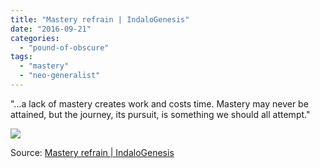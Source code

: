 ```yaml
---
title: "Mastery refrain | IndaloGenesis"
date: "2016-09-21"
categories: 
  - "pound-of-obscure"
tags: 
  - "mastery"
  - "neo-generalist"
---
```


"...a lack of mastery creates work and costs time. Mastery may never be attained, but the journey, its pursuit, is something we should all attempt."

[![](images/img_3454.jpg)](https://indalogenesis.com/2016/06/02/mastery-refrain/)

Source: [Mastery refrain | IndaloGenesis](https://indalogenesis.com/2016/06/02/mastery-refrain/)
